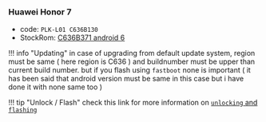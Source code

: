 ### Huawei Honor 7

- code: `PLK-L01 C636B130`
- StockRom: [C636B371 android 6](http://huawei-firmware.com/rom/huawei-honor-7/plk-l01/4970)

!!! info "Updating"
    in case of upgrading from default update system, region must be same ( here region is C636 ) and buildnumber must be upper than current build number. but if you flash using `fastboot` none is important ( it has been said that android version must be same in this case but i have done it with none same too )

!!! tip "Unlock / Flash"
    check this link for more information on [`unlocking` and `flashing`](https://forum.xda-developers.com/general/general/guide-flash-variant-version-firmware-t3506404)
